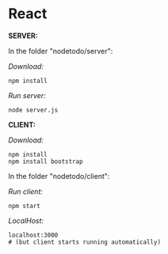 # React

**SERVER:**

In the folder "nodetodo/server":

*Download:*
```
npm install
```

*Run server:*
```
node server.js
```

**CLIENT:**

*Download:*
```
npm install 
npm install bootstrap

```
In the folder "nodetodo/client":

*Run client:*
```
npm start
```

*LocalHost:*
```
localhost:3000
# (but client starts running automatically)
```
